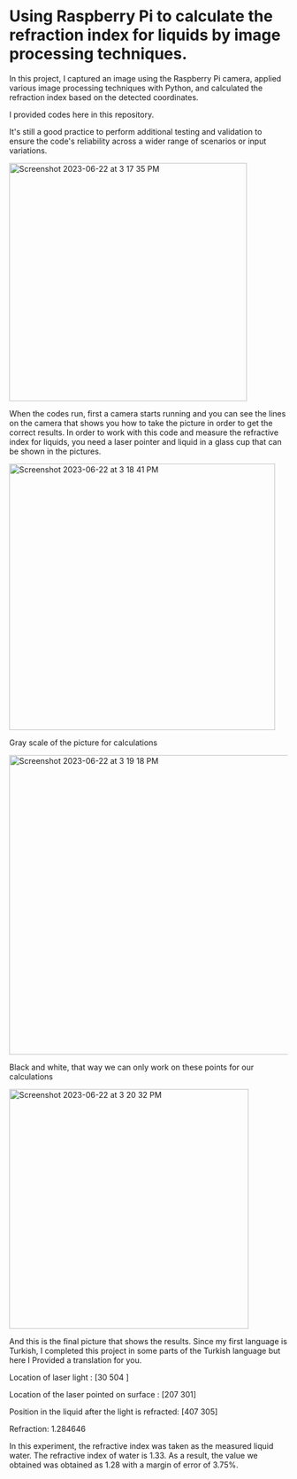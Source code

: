 # Using Raspberry Pi to calculate the refraction index for liquids by image processing techniques.

In this project, I captured an image using the Raspberry Pi camera, applied various image processing techniques with Python, and calculated the refraction index based on the detected coordinates.

I provided codes here in this repository.

It's still a good practice to perform additional testing and validation to ensure the code's reliability across a wider range of scenarios or input variations.


<img width="430" alt="Screenshot 2023-06-22 at 3 17 35 PM" src="https://github.com/developerRD/ImageProcessing/assets/34951241/dd2a00a4-fa09-4c50-909b-f5df5168363e">

When the codes run, first a camera starts running and you can see the lines on the camera that shows you how to take the picture in order to get the correct results.
In order to work with this code and measure the refractive index for liquids, you need a laser pointer and liquid in a glass cup that can be shown in the pictures.

<img width="481" alt="Screenshot 2023-06-22 at 3 18 41 PM" src="https://github.com/developerRD/ImageProcessing/assets/34951241/e72de86a-a7cc-4c53-95d8-10934be75bb0">

Gray scale of the picture for calculations

<img width="541" alt="Screenshot 2023-06-22 at 3 19 18 PM" src="https://github.com/developerRD/ImageProcessing/assets/34951241/6254a3f7-85d9-4169-a90a-c63fa14cb364"> 

Black and white, that way we can only work on these points for our calculations

<img width="433" alt="Screenshot 2023-06-22 at 3 20 32 PM" src="https://github.com/developerRD/ImageProcessing/assets/34951241/f648ea24-05ec-4dd2-b953-9fb316e22e42">

And this is the final picture that shows the results. 
Since my first language is Turkish, I completed this project in some parts of the Turkish language but here I Provided a translation for you.

Location of laser light : [30 504 ] 

Location of the laser pointed on surface : [207 301]

Position in the liquid after the light is refracted: [407 305]

Refraction: 1.284646

In this experiment, the refractive index was taken as the measured liquid water.
The refractive index of water is 1.33. As a result, the value we obtained was obtained as 1.28 with a margin of error of 3.75%.


